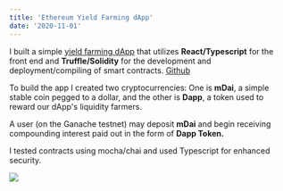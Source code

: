 ```yaml
---
title: 'Ethereum Yield Farming dApp'
date: '2020-11-01'
---
```



I built a simple <a href="https://defi-dapp-farm.vercel.app/">yield farming dApp</a> that utilizes **React/Typescript** for the front end and **Truffle/Solidity** for the development and deployment/compiling of smart contracts. <a href="https://github.com/zezimaSudo/defi-dapp-farm">Github</a>

To build the app I created two cryptocurrencies: One is **mDai**, a simple stable coin pegged to a dollar, and the other is **Dapp**, a token used to reward our dApp's liquidity farmers. 

A user (on the Ganache testnet) may deposit **mDai** and begin receiving compounding interest paid out in the form of **Dapp Token.** 

I tested contracts using mocha/chai and used Typescript for enhanced security. 

<img src="https://camo.githubusercontent.com/cb761cb389967c147a6ad8e6d7936bd4d86734d9a2e4221dda5439454b8a45d9/68747470733a2f2f692e696d6775722e636f6d2f7974694a5377722e676966" />
